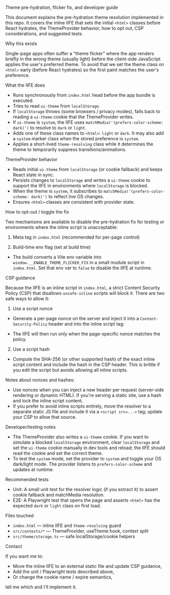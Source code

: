 Theme pre-hydration, flicker fix, and developer guide

This document explains the pre-hydration theme resolution implemented in this repo. It covers the inline IIFE that sets the initial `<html>` classes before React hydrates, the ThemeProvider behavior, how to opt out, CSP considerations, and suggested tests.

Why this exists

Single-page apps often suffer a "theme flicker" where the app renders briefly in the wrong theme (usually light) before the client-side JavaScript applies the user's preferred theme. To avoid that we set the theme class on `<html>` early (before React hydrates) so the first paint matches the user's preference.

What the IIFE does

- Runs synchronously from `index.html` head before the app bundle is executed.
- Tries to read `ui-theme` from `localStorage`.
- If `localStorage` throws (some browsers / privacy modes), falls back to reading a `ui-theme` cookie that the ThemeProvider writes.
- If `ui-theme` is `system`, the IIFE uses `matchMedia('(prefers-color-scheme: dark)')` to resolve to `dark` or `light`.
- Adds one of these class names to `<html>`: `light` or `dark`. It may also add a `system` marker class when the stored preference is `system`.
- Applies a short-lived `theme-resolving` class while it determines the theme to temporarily suppress transitions/animations.

ThemeProvider behavior

- Reads initial `ui-theme` from `localStorage` (or cookie fallback) and keeps React state in sync.
- Persists changes to `localStorage` and writes a `ui-theme` cookie to support the IIFE in environments where `localStorage` is blocked.
- When the theme is `system`, it subscribes to `matchMedia('(prefers-color-scheme: dark)')` to reflect live OS changes.
- Ensures `<html>` classes are consistent with provider state.

How to opt-out / toggle the fix

Two mechanisms are available to disable the pre-hydration fix for testing or environments where the inline script is unacceptable:

1) Meta tag in `index.html` (recommended for per-page control)

    <meta name="enable-theme-flicker-fix" content="false">

2) Build-time env flag (set at build time)

- The build converts a Vite env variable into `window.__ENABLE_THEME_FLICKER_FIX` in a small module script in `index.html`. Set that env var to `false` to disable the IIFE at runtime.

CSP guidance

Because the IIFE is an inline script in `index.html`, a strict Content Security Policy (CSP) that disallows `unsafe-inline` scripts will block it. There are two safe ways to allow it:

1) Use a script nonce

- Generate a per-page nonce on the server and inject it into a `Content-Security-Policy` header and into the inline script tag:

    <script nonce="<PAGE_NONCE>">/* IIFE */</script>

- The IIFE will then run only when the page-specific nonce matches the policy.

2) Use a script hash

- Compute the SHA-256 (or other supported hash) of the exact inline script content and include the hash in the CSP header. This is brittle if you edit the script but avoids allowing all inline scripts.

Notes about nonces and hashes:

- Use nonces when you can inject a new header per request (server-side rendering or dynamic HTML). If you're serving a static site, use a hash and lock the inline script content.
- If you prefer to avoid inline scripts entirely, move the resolver to a separate static JS file and include it via a `<script src=...>` tag; update your CSP to allow that source.

Developer/testing notes

- The ThemeProvider also writes a `ui-theme` cookie. If you want to simulate a blocked `localStorage` environment, clear `localStorage` and set the `ui-theme` cookie manually in dev tools and reload; the IIFE should read the cookie and set the correct theme.
- To test the `system` mode, set the provider to `system` and toggle your OS dark/light mode. The provider listens to `prefers-color-scheme` and updates at runtime.

Recommended tests

- Unit: A small unit test for the resolver logic (if you extract it) to assert cookie fallback and matchMedia resolution.
- E2E: A Playwright test that opens the page and asserts `<html>` has the expected `dark` or `light` class on first load.

Files touched

- `index.html` — inline IIFE and `theme-resolving` guard
- `src/contexts/*` — ThemeProvider, useTheme hook, context split
- `src/theme/storage.ts` — safe localStorage/cookie helpers

Contact

If you want me to:
- Move the inline IIFE to an external static file and update CSP guidance,
- Add the unit / Playwright tests described above,
- Or change the cookie name / expire semantics,

tell me which and I'll implement it.
